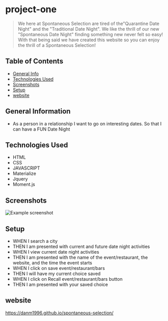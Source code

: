 # project-one
> We here at Spontaneous Selection are tired of the"Quarantine Date Night" and the "Traditional Date Night". We like the thrill of our new "Spontaneous Date Night" finding something new never felt so easy! With that being said we have created this website so you can enjoy the thrill of a Spontaneous Selection! 

## Table of Contents
* [General Info](#general-information)
* [Technologies Used](#technologies-used)
* [Screenshots](#screenshots)
* [Setup](#setup)
* [website](#website)




## General Information

- As a person in a relationship I want to go on interesting dates. So that I can have a FUN Date Night


## Technologies Used
- HTML
- CSS
- JAVASCRIPT 
- Materialize
- Jquery
- Moment.js 





## Screenshots
![Example screenshot](./weatherpic.png)




## Setup
* WHEN I search a city
* THEN I am presented with current and future date night activities
* WHEN I view current date night activities 
* THEN I am presented with the name of the event/restaurant, the website, and the time the event starts 
* WHEN I click on save event/restaurant/bars
* THEN I will have my current choice saved
* WHEN I click on Recall event/restaurant/bars button
* THEN I am presented with your saved choice

## website
https://danm1996.github.io/spontaneous-selection/
